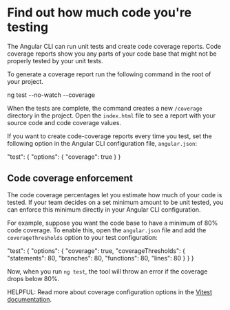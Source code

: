 
# Find out how much code you're testing

The Angular CLI can run unit tests and create code coverage reports.
Code coverage reports show you any parts of your code base that might not be properly tested by your unit tests.

To generate a coverage report run the following command in the root of your project.

<docs-code language="shell">
ng test --no-watch --coverage
</docs-code>

When the tests are complete, the command creates a new `/coverage` directory in the project.
Open the `index.html` file to see a report with your source code and code coverage values.

If you want to create code-coverage reports every time you test, set the following option in the Angular CLI configuration file, `angular.json`:

<docs-code language="json">
"test": {
  "options": {
    "coverage": true
  }
}
</docs-code>

## Code coverage enforcement

The code coverage percentages let you estimate how much of your code is tested.
If your team decides on a set minimum amount to be unit tested, you can enforce this minimum directly in your Angular CLI configuration.

For example, suppose you want the code base to have a minimum of 80% code coverage.
To enable this, open the `angular.json` file and add the `coverageThresholds` option to your test configuration:

<docs-code language="json">
"test": {
  "options": {
    "coverage": true,
    "coverageThresholds": {
      "statements": 80,
      "branches": 80,
      "functions": 80,
      "lines": 80
    }
  }
}
</docs-code>

Now, when you run `ng test`, the tool will throw an error if the coverage drops below 80%.

HELPFUL: Read more about coverage configuration options in the [Vitest documentation](https://vitest.dev/config/#coverage-thresholds).
